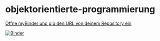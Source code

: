 # objektorientierte-programmierung

[Öffne myBinder und gib den URL von deinem Repository ein](https://mybinder.org/)

[![Binder](https://mybinder.org/badge_logo.svg)](https://mybinder.org/v2/gh/3aL-KantiOlten/objektorientierte-programmierung-lesrob12.git/HEAD)
